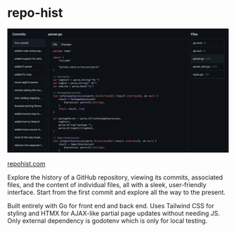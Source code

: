 # repo-hist

![Repo History Overview](/static/repo-hist-hero.webp)

[repohist.com](https://repohist.com/)

Explore the history of a GitHub repository, viewing its commits, associated files, and the content of individual files, all with a sleek, user-friendly interface. Start from the first commit and explore all the way to the present.

Built entirely with Go for front end and back end. Uses Tailwind CSS for styling and HTMX for AJAX-like partial page updates without needing JS. Only external dependency is godotenv which is only for local testing.
